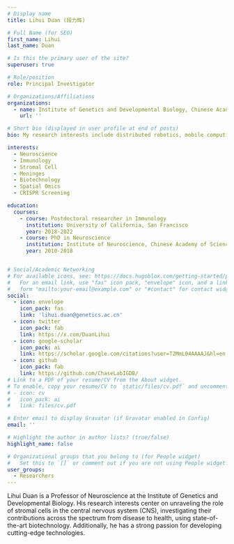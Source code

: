 ```yaml
---
# Display name
title: Lihui Duan (段力辉)

# Full Name (for SEO)
first_name: Lihui
last_name: Duan

# Is this the primary user of the site?
superuser: true

# Role/position
role: Principal Investigator

# Organizations/Affiliations
organizations:
  - name: Institute of Genetics and Developmental Biology, Chinese Academy of Sciences 
    url: ''

# Short bio (displayed in user profile at end of posts)
bio: My research interests include distributed robotics, mobile computing and programmable matter.

interests:
  - Neuroscience
  - Immunology
  - Stromal Cell
  - Meninges
  - Biotechnology
  - Spatial Omics
  - CRISPR Screening

education:
  courses:
    - course: Postdoctoral researcher in Immunology
      institution: University of California, San Francisco
      year: 2018-2022
    - course: PhD in Neuroscience 
      institution: Institute of Neuroscience, Chinese Academy of Sciences
      year: 2010-2018


# Social/Academic Networking
# For available icons, see: https://docs.hugoblox.com/getting-started/page-builder/#icons
#   For an email link, use "fas" icon pack, "envelope" icon, and a link in the
#   form "mailto:your-email@example.com" or "#contact" for contact widget.
social:
  - icon: envelope
    icon_pack: fas
    link: 'lihui.duan@genetics.ac.cn'
  - icon: twitter
    icon_pack: fab
    link: https://x.com/DuanLihui
  - icon: google-scholar
    icon_pack: ai
    link: https://scholar.google.com/citations?user=T2MmL04AAAAJ&hl=en
  - icon: github
    icon_pack: fab
    link: https://github.com/ChaseLabIGDB/
# Link to a PDF of your resume/CV from the About widget.
# To enable, copy your resume/CV to `static/files/cv.pdf` and uncomment the lines below.
# - icon: cv
#   icon_pack: ai
#   link: files/cv.pdf

# Enter email to display Gravatar (if Gravatar enabled in Config)
email: ''

# Highlight the author in author lists? (true/false)
highlight_name: false

# Organizational groups that you belong to (for People widget)
#   Set this to `[]` or comment out if you are not using People widget.
user_groups:
  - Researchers
---
```


Lihui Duan is a Professor of Neuroscience at the Institute of Genetics and Developmental Biology. His research interests center on unraveling the role of stromal cells in the central nervous system (CNS), investigating their contributions across the spectrum from disease to health, using state-of-the-art biotechnology. Additionally, he has a strong passion for developing cutting-edge technologies.


